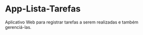 # App-Lista-Tarefas
Aplicativo Web para registrar tarefas a serem realizadas e também gerenciá-las.
